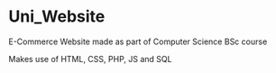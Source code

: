 # Uni_Website
E-Commerce Website made as part of Computer Science BSc course

Makes use of HTML, CSS, PHP, JS and SQL

